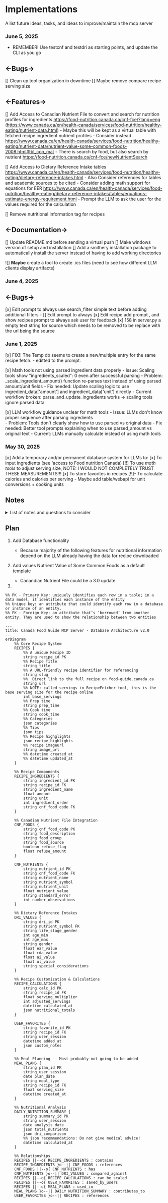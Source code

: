 # Implementations
A list future ideas, tasks, and ideas to improve/maintain the mcp server

### June 5, 2025
* REMEMBER! Use testcnf and testdri as starting points, and update the CLI as you go
## <-Bugs->
[] Clean up tool organization in downtime
[] Maybe remove compare recipe serving size

## <-Features->
[] Add Access to Canadian Nutrient File to convert and search for nutrition profiles for ingredients https://food-nutrition.canada.ca/cnf-fce/?lang=eng (https://www.canada.ca/en/health-canada/services/food-nutrition/healthy-eating/nutrient-data.html)
    - Maybe this will be kept as a virtual table with fetched recipe ingredient nutrient profiles
    - Consider instead https://www.canada.ca/en/health-canada/services/food-nutrition/healthy-eating/nutrient-data/nutrient-value-some-common-foods-2008.html#tbl_con_mat
    - There is search by food, but also search by nutrient https://food-nutrition.canada.ca/cnf-fce/newNutrientSearch

[] Add Access to Dietary Reference Intake tables https://www.canada.ca/en/health-canada/services/food-nutrition/healthy-eating/dietary-reference-intakes.html
    - Also Consider references for tables and academic sources to be cited
    - Consider adding math support for equations for EER https://www.canada.ca/en/health-canada/services/food-nutrition/healthy-eating/dietary-reference-intakes/tables/equations-estimate-energy-requirement.html
        - Prompt the LLM to ask the user for the values required for the calculation

[] Remove nutritional information tag for recipes       

## <-Documentation->
[] Update README.md before sending a virtual push 
[] Make windows version of setup and installation
[] Add a smithery installation package to automatically install the server instead of having to add working directories

![] **Maybe** create a tool to create .ics files (need to see how different LLM clients display artifacts)

### June 4, 2025

## <-Bugs->
[x] Edit prompt to always use search_filter simple text before adding additional filters
    - [] Edit prompt to always 
[x] Edit recipe add prompt , and show recipes prompt to always ask user for feedback
[x] 158 in server.py a empty text string for source which needs to be removed to be replace with the url being the source

### June 1, 2025
[x] FIX!! The Temp db seems to create a new/multiple entry for the same recipe fetch. 
    - editted to the prompt.

[x] Math tools not using parsed ingredient data properly
    - Issue: Scaling tools show "ingredients_scaled": 0 even after successful parsing
    - Problem: _scale_ingredient_amount() function re-parses text instead of using parsed amount/unit fields
    - Fix needed: Update scaling logic to use ingredient_data['amount'] and ingredient_data['unit'] directly
    - Current workflow broken: parse_and_update_ingredients works → scaling tools ignore parsed data

[x] LLM workflow guidance unclear for math tools
    - Issue: LLMs don't know proper sequence after parsing ingredients  
    - Problem: Tools don't clearly show how to use parsed vs original data
    - Fix needed: Better tool prompts explaining when to use parsed_amount vs original text
    - Current: LLMs manually calculate instead of using math tools

### May 30, 2025
[x] Add a temporary and/or permanent database system for LLMs to:
[x] To input ingredients (see 'access to Food nutrition Canada)
[!!] To use *math tools* to adjust serving size,  NOTE: I WOULD NOT COMPLETELY TRUST THESE MEASUREMENTS!!!
[x] To store favorites in recipes
[!!]- To calculate calories and calories per serving 
    - Maybe add table/webapi for unit conversions + cooking units

## Notes

<details>
<summary> List of notes and questions to consider </summary>

* In V2.0, The MCP server becomes and amalgam of access to dietary reference intake values + Canadian Nutrient File, and a temporary local database access. The workflow of the agent becomes something like:

Input Recipe Query --> Download recipe to temporary db as an sql table [Ingredients, serving size, units, and amount] --> When asked: Fetch recipe nutrient profile for different ingredients --|--> If asked: Compare values for recipes for a days worth, with DRI Table values to find if food the user is planning on consuming meets DRI requirments

* Questions to Consider:

    - What can be the most efficient template database design ready for the agent to go look like?

    - What math tools can be added for Database (serving size calculator/multiplyer) and EER?
    
    = What database would be ideal for LLMS to - add calculated coloumns to adjust serving size, pull recipe information (q: what to include?), DRI information, and nutrient information for recipes.

</details>

## Plan

1. Add Database functionality 
    - Because majority of the following features for nutritional information depend on the LLM already having the data for recipe downloaded

2. Add values Nutrient Value of Some Common Foods as a default template 
    - Canandian Nutrient File could be a 3.0 update

3. 

```mermaid
%% PK - Primary Key: uniquely identifies each row in a table; in a data model, it identifies each instance of the entity
%% Unique key: an attribute that could identify each row in a database or instance of an entity.
%% FK - Foreign Key: an attribute that’s ‘borrowed’ from another entity. They are used to show the relationship between two entities

---
title: Canada Food Guide MCP Server - Database Architecture v2.0
---
erDiagram
    %% Core Recipe System
    RECIPES {
        %% A unique Recipe ID
        string recipe_id PK 
        %% Recipe Title
        string title 
        %% A URL-friendly recipe identifier for referencing
        string slug
        %%  Direct link to the full recipe on food-guide.canada.ca
        string url
        %% NOTE: called servings in RecipeFetcher tool, this is the base serving size for the recipe online
        int base_servings
        %% Prep time
        string prep_time
        %% Cook time
        string cook_time 
        %% Categories
        json categories
        %% Tips
        json tips
        %% Recipe highglights
        json recipe_highlights
        %% recipe imageurl
        string image_url
        %% datetime created_at
        %% datetime updated_at
    }
    
    %% Recipe Components
    RECIPE_INGREDIENTS {
        string ingredient_id PK
        string recipe_id FK
        string ingredient_name
        float amount
        string unit
        int ingredient_order
        string cnf_food_code FK
    }
    
    %% Canadian Nutrient File Integration
    CNF_FOODS {
        string cnf_food_code PK
        string food_description
        string food_group
        string food_source
        boolean refuse_flag
        float refuse_amount
    }
    
    CNF_NUTRIENTS {
        string nutrient_id PK
        string cnf_food_code FK
        string nutrient_name
        string nutrient_symbol
        string nutrient_unit
        float nutrient_value
        string standard_error
        int number_observations
    }
    
    %% Dietary Reference Intakes
    DRI_VALUES {
        string dri_id PK
        string nutrient_symbol FK
        string life_stage_gender
        int age_min
        int age_max
        string gender
        float ear_value
        float rda_value
        float ai_value
        float ul_value
        string special_considerations
    }
    
    %% Recipe Customization & Calculations
    RECIPE_CALCULATIONS {
        string calc_id PK
        string recipe_id FK
        float serving_multiplier
        int adjusted_servings
        datetime calculated_at
        json nutritional_totals
    }
    
    USER_FAVORITES {
        string favorite_id PK
        string recipe_id FK
        string user_session
        datetime added_at
        json custom_notes
    }
    
    %% Meal Planning -- Most probably not going to be added
    MEAL_PLANS {
        string plan_id PK
        string user_session
        date plan_date
        string meal_type
        string recipe_id FK
        float serving_size
        datetime created_at
    }
    
    %% Nutritional Analysis
    DAILY_NUTRITION_SUMMARY {
        string summary_id PK
        string user_session
        date analysis_date
        json total_nutrients
        json dri_comparison
        %% json recommendations: Do not give medical advice!
        datetime calculated_at
    }

    %% Relationships
    RECIPES ||--o{ RECIPE_INGREDIENTS : contains
    RECIPE_INGREDIENTS }o--|| CNF_FOODS : references
    CNF_FOODS ||--o{ CNF_NUTRIENTS : has
    CNF_NUTRIENTS }o--|| DRI_VALUES : compared_against
    RECIPES ||--o{ RECIPE_CALCULATIONS : can_be_scaled
    RECIPES ||--o{ USER_FAVORITES : saved_by_users
    RECIPES ||--o{ MEAL_PLANS : used_in
    MEAL_PLANS }o--|| DAILY_NUTRITION_SUMMARY : contributes_to
    USER_FAVORITES }o--|| RECIPES : references
```